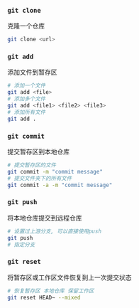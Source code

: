 ### `git clone`

克隆一个仓库

```bash
git clone <url>
```
### `git add`

添加文件到暂存区

```bash
# 添加一个文件
git add <file>
# 添加多个文件
git add <file1> <file2> <file3>
# 添加所有文件
git add .
```

### `git commit`

提交暂存区到本地仓库

```bash
# 提交暂存区的文件
git commit -m "commit message"
# 提交文件夹下的所有文件
git commit -a -m "commit message"
```

### `git push`

将本地仓库提交到远程仓库

```bash
# 设置过上游分支, 可以直接使用push 
git push  
# 指定分支
```

### `git reset`

将暂存区或工作区文件恢复到上一次提交状态

```bash
# 恢复暂存区 本地仓库 保留工作区
git reset HEAD~ --mixed
```
